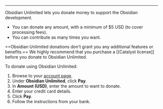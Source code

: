 

---
Obsidian Unlimited lets you donate money to support the Obsidian development.

- You can donate any amount, with a minimum of $5 USD (to cover processing fees).
- You can contribute as many times you want.

==Obsidian Unlimited donations don't grant you any additional features or benefits.== We highly recommend that you purchase a [[Catalyst license]] before you donate to Obsidian Unlimited.

To donate using Obsidian Unlimited:

1. Browse to your [account page](https://obsidian.md/account).
2. Under **Obsidian Unlimited**, click **Pay**.
3. In **Amount (USD)**, enter the amount to want to donate.
4. Enter your credit card details.
5. Click **Pay**.
6. Follow the instructions from your bank.
